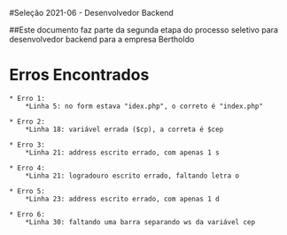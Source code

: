 
#Seleção 2021-06 - Desenvolvedor Backend

##Este documento faz parte da segunda etapa do processo seletivo para desenvolvedor backend para a empresa Bertholdo

Erros Encontrados
=================

    * Erro 1:
        *Linha 5: no form estava "idex.php", o correto é "index.php"

    * Erro 2:
        *Linha 18: variável errada ($cp), a correta é $cep
        
    * Erro 3:
        *Linha 21: address escrito errado, com apenas 1 s
                
    * Erro 4:
        *Linha 21: logradouro escrito errado, faltando letra o
        
    * Erro 5:
        *Linha 23: address escrito errado, com apenas 1 d
        
    * Erro 6:
        *Linha 30: faltando uma barra separando ws da variável cep





